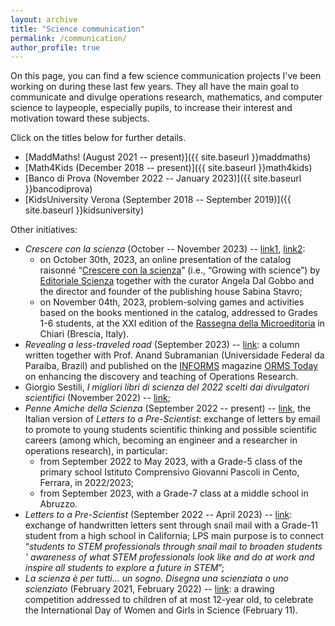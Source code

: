 ```yaml
---
layout: archive
title: "Science communication"
permalink: /communication/
author_profile: true
---
```


On this page, you can find a few science communication projects I've been working on during these last few years. They all have the main goal to communicate and divulge operations research, mathematics, and computer science to laypeople, especially pupils, to increase their interest and motivation toward these subjects.

Click on the titles below for further details.

- [MaddMaths! (August 2021 -- present)]({{ site.baseurl }}maddmaths)
- [Math4Kids (December 2018 -- present)]({{ site.baseurl }}math4kids)
- [Banco di Prova (November 2022 -- January 2023)]({{ site.baseurl }}bancodiprova)
- [KidsUniversity Verona (September 2018 -- September 2019)]({{ site.baseurl }}kidsuniversity)

Other initiatives:
- *Crescere con la scienza* (October -- November 2023) -- [link1](https://opac.provincia.brescia.it/library/chiari/crescere-con-la-scienza/), [link2](https://maddmaths.simai.eu/divulgazione/letture-matematiche/crescere-con-la-scienza-sperimentando-con-la-lettura/):
  - on October 30th, 2023, an online presentation of the catalog raisonné “[Crescere con la scienza](https://www.editorialescienza.it/it/evento/-crescere-con-la-scienza--il-catalogo-ragionato-per-i-30-anni-di-editoriale-scienza.htm)” (i.e., “Growing with science”) by [Editoriale Scienza](https://www.editorialescienza.it/) together with the curator Angela Dal Gobbo and the director and founder of the publishing house Sabina Stavro;
  - on November 04th, 2023, problem-solving games and activities based on the books mentioned in the catalog, addressed to Grades 1-6 students, at the XXI edition of the [Rassegna della Microeditoria](https://www.microeditoria.it) in Chiari (Brescia, Italy).
- *Revealing a less-traveled road* (September 2023) -- [link](https://pubsonline.informs.org/do/10.1287/orms.2023.03.03/full/): a column written together with Prof. Anand Subramanian (Universidade Federal da Paraíba, Brazil) and published on the [INFORMS](https://www.informs.org) magazine [ORMS Today](https://pubsonline.informs.org/magazine/orms-today) on enhancing the discovery and teaching of Operations Research.
- Giorgio Sestili, *I migliori libri di scienza del 2022 scelti dai divulgatori scientifici* (November 2022) -- [link](https://www.giorgiosestili.it/migliori-libri-divulgazione-scienza-2022/);
- *Penne Amiche della Scienza* (September 2022 -- present) -- [link](https://sites.google.com/view/penne-amiche-della-scienza), the Italian version of *Letters to a Pre-Scientist*: exchange of letters by email to promote to young students scientific thinking and possible scientific careers (among which, becoming an engineer and a researcher in operations research), in particular:
  - from September 2022 to May 2023, with a Grade-5 class of the primary school Istituto Comprensivo Giovanni Pascoli in Cento, Ferrara, in 2022/2023;
  - from September 2023, with a Grade-7 class at a middle school in Abruzzo.
- *Letters to a Pre-Scientist* (September 2022 -- April 2023) -- [link](https://prescientist.org): exchange of handwritten letters sent through snail mail with a Grade-11 student from a high school in California; LPS main purpose is to connect “*students to STEM professionals through snail mail to broaden students ’ awareness of what STEM professionals look like and do at work and inspire all students to explore a future in STEM*”;
- *La scienza è per tutti... un sogno. Disegna una scienziata o uno scienziato* (February 2021, February 2022) -- [link](https://opac.provincia.brescia.it/library/chiari/concorso-creativo-la-scienza-e-per-tutti/): a drawing competition addressed to children of at most 12-year old, to celebrate the International Day of Women and Girls in Science (February 11).
